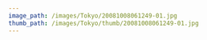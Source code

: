 ```yaml
---
image_path: /images/Tokyo/20081008061249-01.jpg
thumb_path: /images/Tokyo/thumb/20081008061249-01.jpg
---
```


